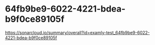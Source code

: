 # 64fb9be9-6022-4221-bdea-b9f0ce89105f
https://sonarcloud.io/summary/overall?id=examly-test_64fb9be9-6022-4221-bdea-b9f0ce89105f
